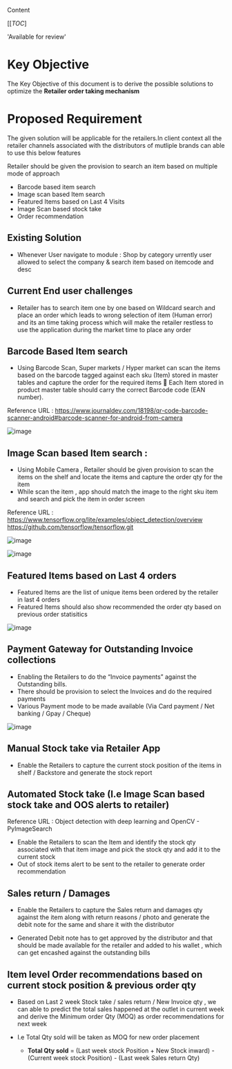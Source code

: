
Content

[[_TOC_]

'Available for review'

# Key Objective
The Key Objective of this document is to derive the possible solutions to optimize the **Retailer order taking mechanism**

# Proposed Requirement
The given solution will be applicable for the retailers.In client context all the retailer channels associated with the distributors of mutliple brands can able to use this below features

Retailer should be given the provision to search an item based on multiple mode of approach

   * Barcode based item search
   * Image scan based Item search 
   * Featured Items based on Last 4 Visits
   * Image Scan based stock take 
   * Order recommendation 

## Existing Solution
   * Whenever User navigate to module : Shop by category urrently user allowed to select the company & search item based on itemcode and desc 

## Current End user challenges
   * Retailer has to search item one by one based on Wildcard search and place an order which leads to wrong selection of item (Human error) and its an time taking process which will make the retailer restless to use the application during the market time to place any order

## Barcode Based Item search
  *	Using Barcode Scan, Super markets / Hyper market can scan the items based on the barcode tagged against each sku (Item) stored in master tables and capture the order for the required items 
	Each Item stored in product master table should carry the correct Barcode code (EAN number).
    
Reference URL : 
    https://www.journaldev.com/18198/qr-code-barcode-scanner-android#barcode-scanner-for-android-from-camera


![image](https://user-images.githubusercontent.com/84070217/118224744-627c9c00-b4a1-11eb-8f67-8be745e5022f.png)

## Image Scan based Item search : 

  *	Using Mobile Camera , Retailer should be given provision to scan the items on the shelf and  locate the items and capture the order qty for the item 
  * While scan the item , app should match the image to the right sku item and search and pick the item in order screen 
  
Reference URL : 
https://www.tensorflow.org/lite/examples/object_detection/overview 
https://github.com/tensorflow/tensorflow.git 
 
 ![image](https://user-images.githubusercontent.com/84070217/118225482-dd928200-b4a2-11eb-840e-77cd16b654c1.png)

![image](https://user-images.githubusercontent.com/84070217/118225501-e71bea00-b4a2-11eb-95d9-108e436213d7.png)

## Featured Items based on Last 4 orders 
  * Featured Items are the list of  unique items been ordered by the retailer in last 4 orders 
  * Featured Items should also show recommended the order qty based on previous order statisitics 

![image](https://user-images.githubusercontent.com/84070217/118225863-7fb26a00-b4a3-11eb-95fb-6d5af77f17bb.png)


## Payment Gateway for Outstanding Invoice collections
 
  * Enabling the Retailers to do the “Invoice payments” against the Outstanding bills.
  * There should be provision to select the Invoices and do the required payments 
  *	Various Payment mode to be made available (Via Card payment / Net banking / Gpay / Cheque)

![image](https://user-images.githubusercontent.com/84070217/118225886-880aa500-b4a3-11eb-86fa-9cc26453f4bb.png)

## Manual Stock take via Retailer App
  * Enable the Retailers to capture the current stock position of the items in shelf / Backstore and generate the stock report 

## Automated Stock take (I.e Image Scan based stock take and OOS alerts to retailer)
Reference URL :
Object detection with deep learning and OpenCV - PyImageSearch

 * Enable the Retailers to scan the Item and identify the stock qty associated with that item image and pick the stock qty and add it to the current stock 
 * Out of stock items alert to be sent to the retailer to generate order recommendation
 
## Sales return / Damages 
  * Enable the Retailers to capture the Sales return and damages qty against the item along with return reasons / photo and generate the debit note for the same and share it with the distributor

 * Generated Debit note has to get  approved by the distributor and that should be made available for the retailer and added to his wallet , which can get  encashed against the outstanding bills 

## Item level Order recommendations based on current stock position & previous order qty
  * Based on Last 2 week Stock take / sales return / New Invoice qty , we can able to predict the total sales happened at the outlet in current week  and derive the Minimum order Qty (MOQ) as order recommendations for next week 

 * I.e Total Qty sold will be taken as MOQ for new order placement  

    - **Total Qty sold** = (Last week stock Position + New Stock inward) - (Current week stock Position) - (Last week Sales return Qty)
